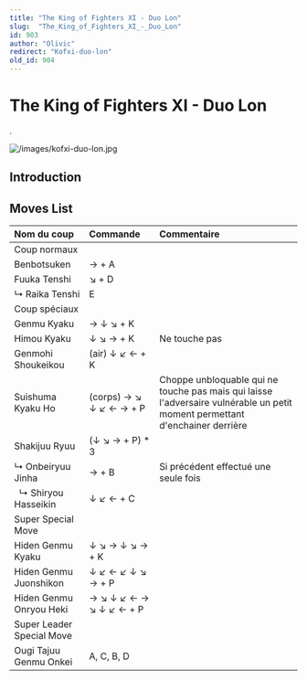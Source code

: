 ```yaml
---
title: "The King of Fighters XI - Duo Lon"
slug:  "The_King_of_Fighters_XI_-_Duo_Lon"
id: 903
author: "Olivic"
redirect: "Kofxi-duo-lon"
old_id: 904
---
```


# The King of Fighters XI - Duo Lon

.

![](/images/kofxi-duo-lon.jpg "/images/kofxi-duo-lon.jpg")

## Introduction

## Moves List

| Nom du coup               | Commande                | Commentaire                                                                                                                  |
|:--------------------------|:------------------------|:-----------------------------------------------------------------------------------------------------------------------------|
| Coup normaux              |                         |                                                                                                                              |
| Benbotsuken               | → + A                   |                                                                                                                              |
| Fuuka Tenshi              | ↘ + D                   |                                                                                                                              |
| ↳ Raika Tenshi            | E                       |                                                                                                                              |
| Coup spéciaux             |                         |                                                                                                                              |
| Genmu Kyaku               | → ↓ ↘ + K               |                                                                                                                              |
| Himou Kyaku               | ↓ ↘ → + K               | Ne touche pas                                                                                                                |
| Genmohi Shoukeikou        | (air) ↓ ↙ ← + K         |                                                                                                                              |
| Suishuma Kyaku Ho         | (corps) → ↘ ↓ ↙ ← → + P | Choppe unbloquable qui ne touche pas mais qui laisse l'adversaire vulnérable un petit moment permettant d'enchainer derrière |
| Shakijuu Ryuu             | (↓ ↘ → + P) \* 3        |                                                                                                                              |
| ↳ Onbeiryuu Jinha         | → + B                   | Si précédent effectué une seule fois                                                                                         |
|   ↳ Shiryou Hasseikin     | ↓ ↙ ← + C               |                                                                                                                              |
| Super Special Move        |                         |                                                                                                                              |
| Hiden Genmu Kyaku         | ↓ ↘ → ↓ ↘ → + K         |                                                                                                                              |
| Hiden Genmu Juonshikon    | ↓ ↙ ← ↙ ↓ ↘ → + P       |                                                                                                                              |
| Hiden Genmu Onryou Heki   | → ↘ ↓ ↙ ← → ↘ ↓ ↙ ← + P |                                                                                                                              |
| Super Leader Special Move |                         |                                                                                                                              |
| Ougi Tajuu Genmu Onkei    | A, C, B, D              |                                                                                                                              |
